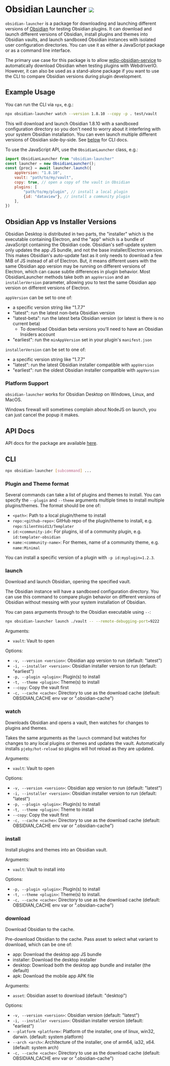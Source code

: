 # Obsidian Launcher [![](https://img.shields.io/npm/v/obsidian-launcher)](https://www.npmjs.com/package/obsidian-launcher)

`obsidian-launcher` is a package for downloading and launching different versions of [Obsidian](https://obsidian.md) for testing Obsidian plugins. It can download and launch different versions of Obsidian, install plugins and themes into Obsidian vaults, and launch sandboxed Obsidian instances with isolated user configuration directories. You can use it as either a JavaScript package or as a command line interface.

The primary use case for this package is to allow [wdio-obsidian-service](../wdio-obsidian-service/README.md) to automatically download Obsidian when testing plugins with WebdriverIO. However, it can also be used as a stand-alone package if you want to use the CLI to compare Obsidian versions during plugin development.

## Example Usage
You can run the CLI via `npx`, e.g.:
```bash
npx obsidian-launcher watch --version 1.8.10 --copy -p . test/vault
```
This will download and launch Obsidian 1.8.10 with a sandboxed configuration directory so you don't need to worry about it interfering with your system Obsidian installation. You can even launch multiple different versions of Obsidian side-by-side. See [below](#cli) for CLI docs.

To use the JavaScript API, use the `ObsidianLauncher` class, e.g.:
```js
import ObsidianLauncher from "obsidian-launcher"
const launcher = new ObsidianLauncher();
const {proc} = await launcher.launch({
    appVersion: "1.8.10",
    vault: "path/to/my/vault",
    copy: true, // open a copy of the vault in Obsidian
    plugins: [
        "path/to/my/plugin", // install a local plugin
        {id: "dataview"}, // install a community plugin
    ],
})
```

## Obsidian App vs Installer Versions
Obsidian Desktop is distributed in two parts, the "installer" which is the executable containing Electron, and the "app" which is a bundle of JavaScript containing the Obsidian code. Obsidian's self-update system only updates the app JS bundle, and not the base installer/Electron version. This makes Obsidian's auto-update fast as it only needs to download a few MiB of JS instead of all of Electron. But, it means different users with the same Obsidian app version may be running on different versions of Electron, which can cause subtle differences in plugin behavior. Most ObsidianLauncher methods take both an `appVersion` and an `installerVersion` parameter, allowing you to test the same Obsidian app version on different versions of Electron.

`appVersion` can be set to one of:
- a specific version string like "1.7.7"
- "latest": run the latest non-beta Obsidian version
- "latest-beta": run the latest beta Obsidian version (or latest is there is no current beta)
    - To download Obsidian beta versions you'll need to have an Obsidian Insiders account
- "earliest": run the `minAppVersion` set in your plugin's `manifest.json`

`installerVersion` can be set to one of:
- a specific version string like "1.7.7"
- "latest": run the latest Obsidian installer compatible with `appVersion`
- "earliest": run the oldest Obsidian installer compatible with `appVersion`

### Platform Support
`obsidian-launcher` works for Obsidian Desktop on Windows, Linux, and MacOS.

Windows firewall will sometimes complain about NodeJS on launch, you can just cancel the popup it makes.

## API Docs
API docs for the package are available [here](https://jesse-r-s-hines.github.io/wdio-obsidian-service/obsidian-launcher/README.html).

## CLI
```bash
npx obsidian-launcher [subcommand] ...
```

### Plugin and Theme format
Several commands can take a list of plugins and themes to install. You can specify the `--plugin` and `--theme` arguments multiple times to install multiple plugins/themes. The format should be one of:
- `<path>`: Path to a local plugin/theme to install
- `repo:<github-repo>`: GitHub repo of the plugin/theme to install, e.g. `repo:SilentVoid13/Templater`
- `id:<community-id>`: For plugins, id of a community plugin, e.g. `id:templater-obsidian`
- `name:<community-name>`: For themes, name of a community theme, e.g. `name:Minimal`

You can install a specific version of a plugin with `-p id:myplugin=1.2.3`.

### launch
Download and launch Obsidian, opening the specified vault.

The Obsidian instance will have a sandboxed configuration directory. You can use this command to compare plugin behavior on different versions of Obsidian without messing with your system installation of Obsidian.

You can pass arguments through to the Obsidian executable using `--`:
```bash
npx obsidian-launcher launch ./vault -- --remote-debugging-port=9222
```

Arguments:
- `vault`: Vault to open

Options:
- `-v, --version <version>`: Obsidian app version to run (default: "latest")
- `-i, --installer <version>`: Obsidian installer version to run (default: "earliest")
- `-p, --plugin <plugin>`: Plugin(s) to install
- `-t, --theme <plugin>`: Theme(s) to install
- `--copy`: Copy the vault first
- `-c, --cache <cache>`: Directory to use as the download cache (default: OBSIDIAN_CACHE env var or ".obsidian-cache")

### watch
Downloads Obsidian and opens a vault, then watches for changes to plugins and themes.

Takes the same arguments as the `launch` command but watches for changes to any local plugins or themes and updates the vault. Automatically installs `pjeby/hot-reload` so plugins will hot reload as they are updated.

Arguments:
- `vault`: Vault to open

Options:
- `-v, --version <version>`: Obsidian app version to run (default: "latest")
- `-i, --installer <version>`: Obsidian installer version to run (default: "latest")
- `-p, --plugin <plugin>`: Plugin(s) to install
- `-t, --theme <plugin>`: Theme to install
- `--copy`: Copy the vault first
- `-c, --cache <cache>`: Directory to use as the download cache (default: OBSIDIAN_CACHE env var or ".obsidian-cache")

### install
Install plugins and themes into an Obsidian vault.

Arguments:
- `vault`: Vault to install into

Options:
- `-p, --plugin <plugin>`: Plugin(s) to install
- `-t, --theme <plugin>`: Theme(s) to install.
- `-c, --cache <cache>`: Directory to use as the download cache (default: OBSIDIAN_CACHE env var or ".obsidian-cache")

### download
Download Obsidian to the cache.

Pre-download Obsidian to the cache. Pass asset to select what variant to download, which can be one of:
- app: Download the desktop app JS bundle
- installer: Download the desktop installer
- desktop: Download both the desktop app bundle and installer (the default)
- apk: Download the mobile app APK file

Arguments:
- `asset`: Obsidian asset to download (default: "desktop")

Options:
- `-v, --version <version>`: Obsidian version (default: "latest")
- `-i, --installer <version>`: Obsidian installer version (default: "earliest")
- `--platform <platform>`: Platform of the installer, one of linux, win32, darwin. (default: system platform)
- `--arch <arch>`: Architecture of the installer, one of arm64, ia32, x64. (default: system arch)
- `-c, --cache <cache>`: Directory to use as the download cache (default: OBSIDIAN_CACHE env var or ".obsidian-cache")

